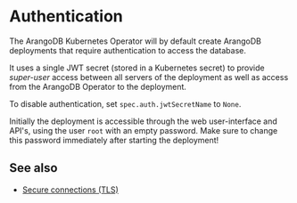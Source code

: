 # Authentication

The ArangoDB Kubernetes Operator will by default create ArangoDB deployments
that require authentication to access the database.

It uses a single JWT secret (stored in a Kubernetes secret)
to provide *super-user* access between all servers of the deployment
as well as access from the ArangoDB Operator to the deployment.

To disable authentication, set `spec.auth.jwtSecretName` to `None`.

Initially the deployment is accessible through the web user-interface and
API's, using the user `root` with an empty password.
Make sure to change this password immediately after starting the deployment!

## See also

- [Secure connections (TLS)](./Tls.md)
